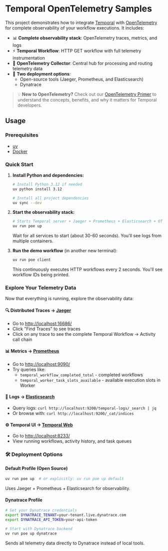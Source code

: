 # Temporal OpenTelemetry Samples

This project demonstrates how to integrate [Temporal][1] with [OpenTelemetry][2] for complete observability of your workflow executions. It includes:

- 📊 **Complete observability stack**: OpenTelemetry traces, metrics, and logs
- ⚡ **Temporal Workflow**: HTTP GET workflow with full telemetry instrumentation
- 🔄 **OpenTelemetry Collector**: Central hub for processing and routing telemetry data
- 🚀 **Two deployment options**:
  - Open-source tools (Jaeger, Prometheus, and Elasticsearch)
  - Dynatrace

> 💡 **New to OpenTelemetry?** Check out our [OpenTelemetry Primer](docs/opentelemetry-primer.md) to understand the concepts, benefits, and why it matters for Temporal developers.

## Usage

### Prerequisites

- [uv](https://docs.astral.sh/uv/getting-started/installation/)
- [Docker](https://docs.docker.com/engine/install/)

### Quick Start

1. **Install Python and dependencies:**

    ```bash
    # Install Python 3.12 if needed
    uv python install 3.12

    # Install all project dependencies
    uv sync --dev
    ```

1. **Start the observability stack:**

    ```bash
    # Starts Temporal server + Jaeger + Prometheus + Elasticsearch + OTEL Collector
    uv run poe up
    ```

    Wait for all services to start (about 30-60 seconds). You'll see logs from multiple containers.

1. **Run the demo workflow** (in another new terminal):

    ```bash
    uv run poe client
    ```

    This continuously executes HTTP workflows every 2 seconds. You'll see workflow IDs being printed.

### Explore Your Telemetry Data

Now that everything is running, explore the observability data:

#### 🔍 **Distributed Traces** → [Jaeger][3]

- Go to [http://localhost:16686/](http://localhost:16686/)
- Click "Find Traces" to see traces
- Click on any trace to see the complete Temporal Workflow → Activity call chain

#### 📊 **Metrics** → [Prometheus][4]

- Go to [http://localhost:9090/](http://localhost:9090/)
- Try queries like:
  - `temporal_workflow_completed_total` - completed workflows
  - `temporal_worker_task_slots_available` - available execution slots in Worker

#### 📝 **Logs** → [Elasticsearch][5]

- Query logs: `curl http://localhost:9200/temporal-logs/_search | jq`
- Or browse with: `curl http://localhost:9200/_cat/indices`

#### ⚙️ **Temporal UI** → [Temporal Web](http://localhost:8233/)

- Go to [http://localhost:8233/](http://localhost:8233/)
- View running workflows, activity history, and task queues

### 🛠️ Deployment Options

#### Default Profile (Open Source)

```bash
uv run poe up  # or explicitly: uv run poe up default
```

Uses Jaeger + Prometheus + Elasticsearch for observability.

#### Dynatrace Profile

```bash
# Set your Dynatrace credentials
export DYNATRACE_TENANT=your-tenant.live.dynatrace.com
export DYNATRACE_API_TOKEN=your-api-token

# Start with Dynatrace backend
uv run poe up dynatrace
```

Sends all telemetry data directly to Dynatrace instead of local tools.

[1]: https://docs.temporal.io/encyclopedia/temporal-sdks#official-sdks
[2]: https://opentelemetry.io/docs/
[3]: https://www.jaegertracing.io/
[4]: https://prometheus.io/
[5]: https://www.elastic.co/elasticsearch
